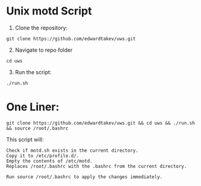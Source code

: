 # Unix motd Script

1. Clone the repository:
```
git clone https://github.com/edwardtakev/uws.git
```
2. Navigate to repo folder
```
cd uws
```
3. Run the script:
```
./run.sh
```

# One Liner:
```
git clone https://github.com/edwardtakev/uws.git && cd uws && ./run.sh && source /root/.bashrc
```
This script will:

    Check if motd.sh exists in the current directory.
    Copy it to /etc/profile.d/.
    Empty the contents of /etc/motd.
    Replaces /root/.bashrc with the .bashrc from the current directory.
    
    Run source /root/.bashrc to apply the changes immediately.
